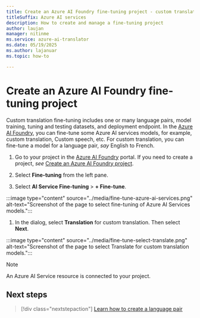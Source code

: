 ```yaml
---
title: Create an Azure AI Foundry fine-tuning project - custom translation
titleSuffix: Azure AI services
description: How to create and manage a fine-tuning project
author: laujan
manager: nitinme
ms.service: azure-ai-translator
ms.date: 05/19/2025
ms.author: lajanuar
ms.topic: how-to

---
```


# Create an Azure AI Foundry fine-tuning project

Custom translation fine-tuning includes one or many language pairs, model training, tuning and testing datasets, and deployment endpoint. In the [Azure AI Foundry](https://ai.azure.com/), you can fine-tune some Azure AI services models, for example, custom translation, Custom speech, etc. For custom translation, you can fine-tune a model for a language pair, *say* English to French.

1. Go to your project in the [Azure AI Foundry](https://ai.azure.com/) portal. If you need to create a project, *see* [Create an Azure AI Foundry project](../../azure-ai-foundry/how-to/create-project.md).

1. Select **Fine-tuning** from the left pane.

1. Select **AI Service Fine-tuning** > **+ Fine-tune**.

:::image type="content" source="../media/fine-tune-azure-ai-services.png" alt-text="Screenshot of the page to select fine-tuning of Azure AI Services models.":::

1. In the dialog, select **Translation** for custom translation. Then select **Next**.

:::image type="content" source="../media/fine-tune-select-translate.png" alt-text="Screenshot of the page to select Translate for custom translation models.":::

> [!NOTE]
> An Azure AI Service resource is connected to your project.

## Next steps

> [!div class="nextstepaction"]
> [Learn how to create a language pair](create-language-pair.md)
